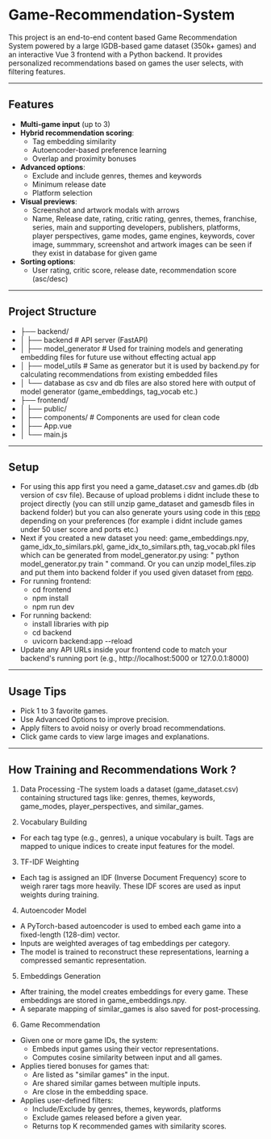 # Game-Recommendation-System
This project is an end-to-end content based Game Recommendation System powered by a large IGDB-based game dataset (350k+ games) and an interactive Vue 3 frontend with a Python backend.
It provides personalized recommendations based on games the user selects, with filtering features.

---

## Features
- **Multi-game input** (up to 3)
- **Hybrid recommendation scoring**:
  - Tag embedding similarity
  - Autoencoder-based preference learning
  - Overlap and proximity bonuses
- **Advanced options**:
  - Exclude and include genres, themes and keywords
  - Minimum release date
  - Platform selection
- **Visual previews**:
  - Screenshot and artwork modals with arrows
  - Name, Release date, rating, critic rating, genres, themes, franchise, series, main and supporting developers, publishers, platforms, player perspectives, game modes, game engines, keywords, cover image, summmary, screenshot and artwork images can be seen if they exist in database for given game
- **Sorting options**:
  - User rating, critic score, release date, recommendation score (asc/desc)
---
## Project Structure
- ├── backend/
- │ ├── backend # API server (FastAPI)
- │ ├── model_generator # Used for training models and generating embedding files for future use without effecting actual app
- │ ├── model_utils # Same as generator but it is used by backend.py for calculating recommendations from existing embedded files
- │ └── database as csv and db files are also stored here with output of model generator (game_embeddings, tag_vocab etc.)
- ├── frontend/
- │ ├── public/ 
- │ ├── components/ # Components are used for clean code
- │ ├── App.vue 
- │ └── main.js 
---
## Setup
- For using this app first you need a game_dataset.csv and games.db (db version of csv file). Because of upload problems i didnt include these to project directly (you can still unzip game_dataset and gamesdb files in backend folder) but you can also generate yours using code in this [repo](https://github.com/emirshn/IGDB-Database-Fetcher) depending on your preferences (for example i didnt include games under 50 user score and ports etc.)
- Next if you created a new dataset you need: game_embeddings.npy, game_idx_to_similars.pkl, game_idx_to_similars.pth, tag_vocab.pkl files which can be generated from model_generator.py using:
  " python model_generator.py train " command. Or you can unzip model_files.zip and put them into backend folder if you used given dataset from [repo](https://github.com/emirshn/IGDB-Database-Fetcher).
- For running frontend:
  - cd frontend
  - npm install
  - npm run dev
- For running backend:
  - install libraries with pip
  - cd backend
  - uvicorn backend:app --reload
- Update any API URLs inside your frontend code to match your backend's running port (e.g., http://localhost:5000 or 127.0.0.1:8000)
---

## Usage Tips
- Pick 1 to 3 favorite games.
- Use Advanced Options to improve precision. 
- Apply filters to avoid noisy or overly broad recommendations.
- Click game cards to view large images and explanations.
  
---
## How Training and Recommendations Work ?
1. Data Processing
-The system loads a dataset (game_dataset.csv) containing structured tags like: genres, themes, keywords, game_modes, player_perspectives, and similar_games.

3. Vocabulary Building
- For each tag type (e.g., genres), a unique vocabulary is built. Tags are mapped to unique indices to create input features for the model.

3. TF-IDF Weighting
- Each tag is assigned an IDF (Inverse Document Frequency) score to weigh rarer tags more heavily. These IDF scores are used as input weights during training.

4. Autoencoder Model
- A PyTorch-based autoencoder is used to embed each game into a fixed-length (128-dim) vector.
- Inputs are weighted averages of tag embeddings per category.
- The model is trained to reconstruct these representations, learning a compressed semantic representation.

5. Embeddings Generation
- After training, the model creates embeddings for every game. These embeddings are stored in game_embeddings.npy.
- A separate mapping of similar_games is also saved for post-processing.

6. Game Recommendation
- Given one or more game IDs, the system:
  - Embeds input games using their vector representations.
  - Computes cosine similarity between input and all games.
- Applies tiered bonuses for games that:
  - Are listed as "similar games" in the input.
  - Are shared similar games between multiple inputs.
  - Are close in the embedding space.
- Applies user-defined filters:
  - Include/Exclude by genres, themes, keywords, platforms
  - Exclude games released before a given year.
  - Returns top K recommended games with similarity scores.

